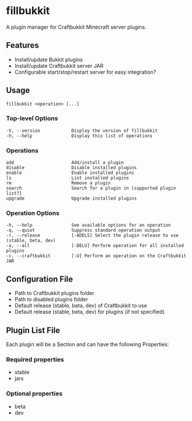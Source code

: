 ﻿fillbukkit
==========
A plugin manager for Craftbukkit Minecraft server plugins.

## Features
- Install/update Bukkit plugins
- Install/update Craftbukkit server JAR
- Configurable start/stop/restart server for easy integration?

## Usage
    fillbukkit <operation> [...]

### Top-level Options

    -V, --version            Display the version of fillbukkit
    -h, --help               Display this list of operations

### Operations
    add                      Add/install a plugin
    disable                  Disable installed plugins
    enable                   Enable installed plugins
    ls                       List installed plugins
    rm                       Remove a plugin
    search                   Search for a plugin in [supported plugin list?]
    upgrade                  Upgrade installed plugins

### Operation Options
    -h, --help               See available options for an operation
    -q, --quiet              Suppress standard operation output
    -r, --release            [-ADELS] Select the plugin release to use (stable, beta, dev)
    -a, --all                [-DELU] Perform operation for all installed plugins
    -c, --craftbukkit        [-U] Perform an operation on the Craftbukkit JAR

## Configuration File
- Path to Craftbukkit plugins folder
- Path to disabled plugins folder
- Default release (stable, beta, dev) of Craftbukkit to use
- Default release (stable, beta, dev) for plugins (if not specified)

## Plugin List File
Each plugin will be a Section and can have the following Properties:

### Required properties
- stable
- jars

### Optional properties
- beta
- dev
